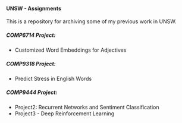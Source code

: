 #### UNSW - Assignments

This is a repository for archiving some of my previous work in UNSW.


##### COMP6714 Project:
- Customized Word Embeddings for Adjectives

##### COMP9318 Project: 
- Predict Stress in English Words

##### COMP9444 Project:
- Project2: Recurrent Networks and Sentiment Classification
- Project3 - Deep Reinforcement Learning
